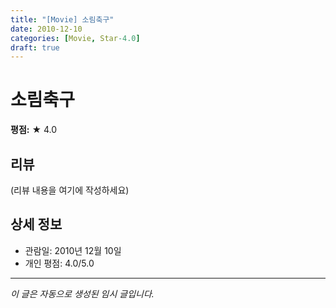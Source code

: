 ```yaml
---
title: "[Movie] 소림축구"
date: 2010-12-10
categories: [Movie, Star-4.0]
draft: true
---
```


# 소림축구

**평점:** ★ 4.0

## 리뷰

(리뷰 내용을 여기에 작성하세요)

## 상세 정보

- 관람일: 2010년 12월 10일
- 개인 평점: 4.0/5.0

---

*이 글은 자동으로 생성된 임시 글입니다.*
